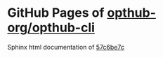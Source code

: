 GitHub Pages of [opthub-org/opthub-cli](https://github.com/opthub-org/opthub-cli.git)
===
Sphinx html documentation of [57c6be7c](https://github.com/opthub-org/opthub-cli/tree/57c6be7cd815b1600dbc26cb32daa789cdd02e3f)
